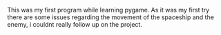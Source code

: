 This was my first program while learning pygame. As it was my first try there are some issues regarding the movement of the spaceship and the enemy, i couldnt really follow up on the project.
